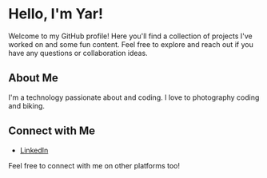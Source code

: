 # Hello, I'm Yar!

Welcome to my GitHub profile! Here you'll find a collection of projects I've worked on and some fun content. Feel free to explore and reach out if you have any questions or collaboration ideas.

## About Me

I'm a technology passionate about and coding. I love to photography coding and biking.

## Connect with Me

- [LinkedIn](https://www.linkedin.com/in/yarmahmood/)
  
Feel free to connect with me on other platforms too!


